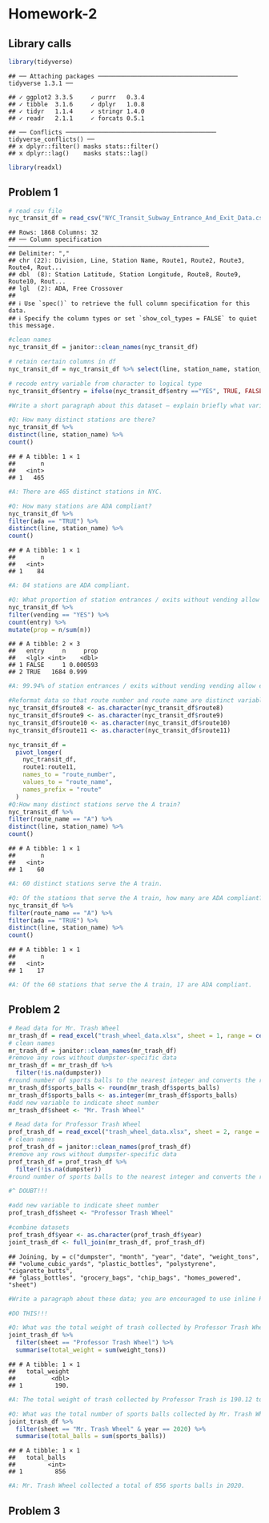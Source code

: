 Homework-2
================

## Library calls

``` r
library(tidyverse)
```

    ## ── Attaching packages ─────────────────────────────────────── tidyverse 1.3.1 ──

    ## ✓ ggplot2 3.3.5     ✓ purrr   0.3.4
    ## ✓ tibble  3.1.6     ✓ dplyr   1.0.8
    ## ✓ tidyr   1.1.4     ✓ stringr 1.4.0
    ## ✓ readr   2.1.1     ✓ forcats 0.5.1

    ## ── Conflicts ────────────────────────────────────────── tidyverse_conflicts() ──
    ## x dplyr::filter() masks stats::filter()
    ## x dplyr::lag()    masks stats::lag()

``` r
library(readxl)
```

## Problem 1

``` r
# read csv file
nyc_transit_df = read_csv("NYC_Transit_Subway_Entrance_And_Exit_Data.csv")
```

    ## Rows: 1868 Columns: 32
    ## ── Column specification ────────────────────────────────────────────────────────
    ## Delimiter: ","
    ## chr (22): Division, Line, Station Name, Route1, Route2, Route3, Route4, Rout...
    ## dbl  (8): Station Latitude, Station Longitude, Route8, Route9, Route10, Rout...
    ## lgl  (2): ADA, Free Crossover
    ## 
    ## ℹ Use `spec()` to retrieve the full column specification for this data.
    ## ℹ Specify the column types or set `show_col_types = FALSE` to quiet this message.

``` r
#clean names
nyc_transit_df = janitor::clean_names(nyc_transit_df)
```

``` r
# retain certain columns in df
nyc_transit_df = nyc_transit_df %>% select(line, station_name, station_latitude, station_longitude, route1, route2, route3, route4, route5, route6, route7, route8, route9, route10, route11, entry, entrance_type, vending, ada) 
```

``` r
# recode entry variable from character to logical type
nyc_transit_df$entry = ifelse(nyc_transit_df$entry =="YES", TRUE, FALSE)
```

``` r
#Write a short paragraph about this dataset – explain briefly what variables the dataset contains, describe your data cleaning steps so far, and give the dimension (rows x columns) of the resulting dataset. Are these data tidy?
```

``` r
#Q: How many distinct stations are there? 
nyc_transit_df %>% 
distinct(line, station_name) %>% 
count()
```

    ## # A tibble: 1 × 1
    ##       n
    ##   <int>
    ## 1   465

``` r
#A: There are 465 distinct stations in NYC. 
```

``` r
#Q: How many stations are ADA compliant?
nyc_transit_df %>% 
filter(ada == "TRUE") %>% 
distinct(line, station_name) %>%
count()
```

    ## # A tibble: 1 × 1
    ##       n
    ##   <int>
    ## 1    84

``` r
#A: 84 stations are ADA compliant. 
```

``` r
#Q: What proportion of station entrances / exits without vending allow entrance?
nyc_transit_df %>% 
filter(vending == "YES") %>%
count(entry) %>%
mutate(prop = n/sum(n))
```

    ## # A tibble: 2 × 3
    ##   entry     n     prop
    ##   <lgl> <int>    <dbl>
    ## 1 FALSE     1 0.000593
    ## 2 TRUE   1684 0.999

``` r
#A: 99.94% of station entrances / exits without vending vending allow entrance.
```

``` r
#Reformat data so that route number and route name are distinct variables.
nyc_transit_df$route8 <- as.character(nyc_transit_df$route8)
nyc_transit_df$route9 <- as.character(nyc_transit_df$route9)
nyc_transit_df$route10 <- as.character(nyc_transit_df$route10)
nyc_transit_df$route11 <- as.character(nyc_transit_df$route11)

nyc_transit_df = 
  pivot_longer(
    nyc_transit_df, 
    route1:route11,
    names_to = "route_number",
    values_to = "route_name",
    names_prefix = "route"
  )
#Q:How many distinct stations serve the A train? 
nyc_transit_df %>%
filter(route_name == "A") %>%
distinct(line, station_name) %>%
count()
```

    ## # A tibble: 1 × 1
    ##       n
    ##   <int>
    ## 1    60

``` r
#A: 60 distinct stations serve the A train. 
```

``` r
#Q: Of the stations that serve the A train, how many are ADA compliant?
nyc_transit_df %>%
filter(route_name == "A") %>%
filter(ada == "TRUE") %>%
distinct(line, station_name) %>%
count()
```

    ## # A tibble: 1 × 1
    ##       n
    ##   <int>
    ## 1    17

``` r
#A: Of the 60 stations that serve the A train, 17 are ADA compliant. 
```

## Problem 2

``` r
# Read data for Mr. Trash Wheel
mr_trash_df = read_excel("trash_wheel_data.xlsx", sheet = 1, range = cell_cols("A:N"))
# clean names
mr_trash_df = janitor::clean_names(mr_trash_df)
#remove any rows without dumpster-specific data
mr_trash_df = mr_trash_df %>%
  filter(!is.na(dumpster))
#round number of sports balls to the nearest integer and converts the result to an integer variable
mr_trash_df$sports_balls <- round(mr_trash_df$sports_balls)
mr_trash_df$sports_balls <- as.integer(mr_trash_df$sports_balls)
#add new variable to indicate sheet number
mr_trash_df$sheet <- "Mr. Trash Wheel"
```

``` r
# Read data for Professor Trash Wheel
prof_trash_df = read_excel("trash_wheel_data.xlsx", sheet = 2, range = cell_cols("A:M"))
# clean names
prof_trash_df = janitor::clean_names(prof_trash_df)
#remove any rows without dumpster-specific data
prof_trash_df = prof_trash_df %>%
  filter(!is.na(dumpster))
#round number of sports balls to the nearest integer and converts the result to an integer variable

#^ DOUBT!!!

#add new variable to indicate sheet number
prof_trash_df$sheet <- "Professor Trash Wheel"

#combine datasets
prof_trash_df$year <- as.character(prof_trash_df$year)
joint_trash_df <- full_join(mr_trash_df, prof_trash_df)
```

    ## Joining, by = c("dumpster", "month", "year", "date", "weight_tons",
    ## "volume_cubic_yards", "plastic_bottles", "polystyrene", "cigarette_butts",
    ## "glass_bottles", "grocery_bags", "chip_bags", "homes_powered", "sheet")

``` r
#Write a paragraph about these data; you are encouraged to use inline R. Be sure to note the number of observations in the resulting dataset, and give examples of key variables. 

#DO THIS!!!
```

``` r
#Q: What was the total weight of trash collected by Professor Trash Wheel?
joint_trash_df %>% 
  filter(sheet == "Professor Trash Wheel") %>%
  summarise(total_weight = sum(weight_tons))
```

    ## # A tibble: 1 × 1
    ##   total_weight
    ##          <dbl>
    ## 1         190.

``` r
#A: The total weight of trash collected by Professor Trash is 190.12 tons. 
```

``` r
#Q: What was the total number of sports balls collected by Mr. Trash Wheel in 2020?
joint_trash_df %>% 
  filter(sheet == "Mr. Trash Wheel" & year == 2020) %>%
  summarise(total_balls = sum(sports_balls))
```

    ## # A tibble: 1 × 1
    ##   total_balls
    ##         <int>
    ## 1         856

``` r
#A: Mr. Trash Wheel collected a total of 856 sports balls in 2020. 
```

## Problem 3
